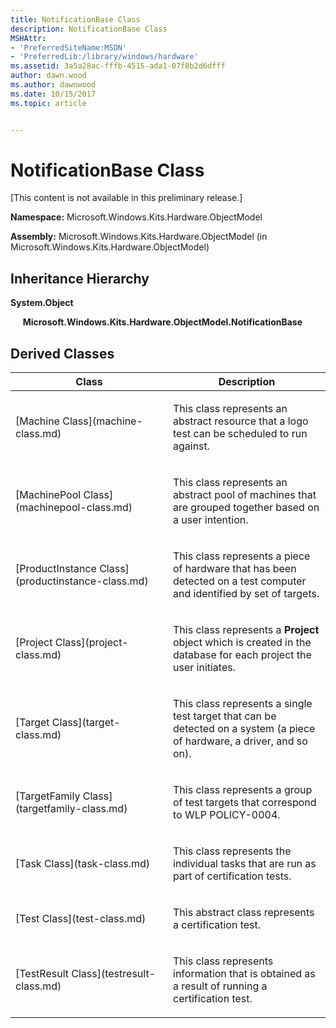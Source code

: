 ```yaml
---
title: NotificationBase Class
description: NotificationBase Class
MSHAttr:
- 'PreferredSiteName:MSDN'
- 'PreferredLib:/library/windows/hardware'
ms.assetid: 3a5a28ac-fffb-4515-ada1-07f8b2d6dfff
author: dawn.wood
ms.author: dawnwood
ms.date: 10/15/2017
ms.topic: article


---
```


# NotificationBase Class


\[This content is not available in this preliminary release.\]

**Namespace:** Microsoft.Windows.Kits.Hardware.ObjectModel

**Assembly:** Microsoft.Windows.Kits.Hardware.ObjectModel (in Microsoft.Windows.Kits.Hardware.ObjectModel)

## <span id="Inheritance_Hierarchy"></span><span id="inheritance_hierarchy"></span><span id="INHERITANCE_HIERARCHY"></span>Inheritance Hierarchy


**System.Object**

     **Microsoft.Windows.Kits.Hardware.ObjectModel.NotificationBase**

## <span id="Derived_Classes"></span><span id="derived_classes"></span><span id="DERIVED_CLASSES"></span>Derived Classes


<table>
<colgroup>
<col width="50%" />
<col width="50%" />
</colgroup>
<thead>
<tr class="header">
<th>Class</th>
<th>Description</th>
</tr>
</thead>
<tbody>
<tr class="odd">
<td><p>[Machine Class](machine-class.md)</p></td>
<td><p>This class represents an abstract resource that a logo test can be scheduled to run against.</p></td>
</tr>
<tr class="even">
<td><p>[MachinePool Class](machinepool-class.md)</p></td>
<td><p>This class represents an abstract pool of machines that are grouped together based on a user intention.</p></td>
</tr>
<tr class="odd">
<td><p>[ProductInstance Class](productinstance-class.md)</p></td>
<td><p>This class represents a piece of hardware that has been detected on a test computer and identified by set of targets.</p></td>
</tr>
<tr class="even">
<td><p>[Project Class](project-class.md)</p></td>
<td><p>This class represents a <strong>Project</strong> object which is created in the database for each project the user initiates.</p></td>
</tr>
<tr class="odd">
<td><p>[Target Class](target-class.md)</p></td>
<td><p>This class represents a single test target that can be detected on a system (a piece of hardware, a driver, and so on).</p></td>
</tr>
<tr class="even">
<td><p>[TargetFamily Class](targetfamily-class.md)</p></td>
<td><p>This class represents a group of test targets that correspond to WLP POLICY-0004.</p></td>
</tr>
<tr class="odd">
<td><p>[Task Class](task-class.md)</p></td>
<td><p>This class represents the individual tasks that are run as part of certification tests.</p></td>
</tr>
<tr class="even">
<td><p>[Test Class](test-class.md)</p></td>
<td><p>This abstract class represents a certification test.</p></td>
</tr>
<tr class="odd">
<td><p>[TestResult Class](testresult-class.md)</p></td>
<td><p>This class represents information that is obtained as a result of running a certification test.</p></td>
</tr>
</tbody>
</table>

 

 

 






